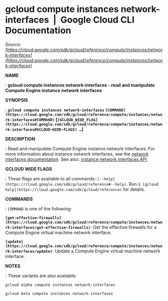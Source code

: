 # gcloud compute instances network-interfaces  |  Google Cloud CLI Documentation

*Source: [https://cloud.google.com/sdk/gcloud/reference/compute/instances/network-interfaces](https://cloud.google.com/sdk/gcloud/reference/compute/instances/network-interfaces)*

**NAME**

: **gcloud compute instances network-interfaces - read and manipulate Compute Engine instance network interfaces**

**SYNOPSIS**

: **`gcloud compute instances network-interfaces` `[COMMAND](https://cloud.google.com/sdk/gcloud/reference/compute/instances/network-interfaces#COMMAND)` [`[GCLOUD_WIDE_FLAG](https://cloud.google.com/sdk/gcloud/reference/compute/instances/network-interfaces#GCLOUD-WIDE-FLAGS) …`]**

**DESCRIPTION**

: Read and manipulate Compute Engine instance network interfaces.
For more information about instance network interfaces, see the [network
interfaces documentation](https://cloud.google.com/vpc/docs/multiple-interfaces-concepts).
See also: [instance
network interfaces API](https://cloud.google.com/compute/docs/reference/rest/v1/instances/updateNetworkInterface).

**GCLOUD WIDE FLAGS**

: These flags are available to all commands: `[--help](https://cloud.google.com/sdk/gcloud/reference#--help)`.
Run `$ [gcloud help](https://cloud.google.com/sdk/gcloud/reference)` for details.

**COMMANDS**

: ``COMMAND`` is one of the following:

**`[get-effective-firewalls](https://cloud.google.com/sdk/gcloud/reference/compute/instances/network-interfaces/get-effective-firewalls)`**:
Get the effective firewalls for a Compute Engine virtual machine network
interface.

**`[update](https://cloud.google.com/sdk/gcloud/reference/compute/instances/network-interfaces/update)`**:
Update a Compute Engine virtual machine network interface.

**NOTES**

: These variants are also available:

```
gcloud alpha compute instances network-interfaces
```

```
gcloud beta compute instances network-interfaces
```